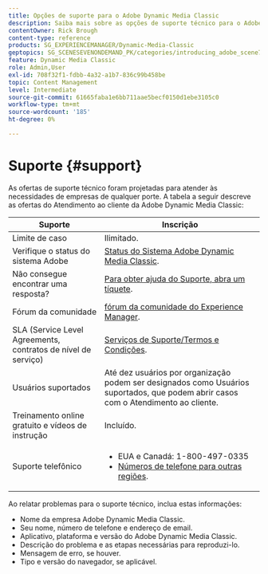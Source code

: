 ```yaml
---
title: Opções de suporte para o Adobe Dynamic Media Classic
description: Saiba mais sobre as opções de suporte técnico para o Adobe Dynamic Media Classic.
contentOwner: Rick Brough
content-type: reference
products: SG_EXPERIENCEMANAGER/Dynamic-Media-Classic
geptopics: SG_SCENESEVENONDEMAND_PK/categories/introducing_adobe_scene7
feature: Dynamic Media Classic
role: Admin,User
exl-id: 708f32f1-fdbb-4a32-a1b7-836c99b458be
topic: Content Management
level: Intermediate
source-git-commit: 61665faba1e6bb711aae5becf0150d1ebe3105c0
workflow-type: tm+mt
source-wordcount: '185'
ht-degree: 0%

---
```


# Suporte {#support}

As ofertas de suporte técnico foram projetadas para atender às necessidades de empresas de qualquer porte. A tabela a seguir descreve as ofertas do Atendimento ao cliente da Adobe Dynamic Media Classic:

| Suporte | Inscrição |
| --- | --- |
| Limite de caso | Ilimitado. |
| Verifique o status do sistema Adobe | [Status do Sistema Adobe Dynamic Media Classic](https://status.adobe.com/products/1175). |
| Não consegue encontrar uma resposta? | [Para obter ajuda do Suporte, abra um tíquete](https://experienceleague.adobe.com/pt-br?support-solution=General#support). |
| Fórum da comunidade | [fórum da comunidade do Experience Manager](https://experienceleaguecommunities.adobe.com/t5/adobe-experience-manager/ct-p/adobe-experience-manager-community?profile.language=pt). |
| SLA (Service Level Agreements, contratos de nível de serviço) | [Serviços de Suporte/Termos e Condições](https://helpx.adobe.com/br/support/programs/support-policies-terms-conditions.html). |
| Usuários suportados | Até dez usuários por organização podem ser designados como Usuários suportados, que podem abrir casos com o Atendimento ao cliente. |
| Treinamento online gratuito e vídeos de instrução | Incluído. |
| Suporte telefônico | <ul><li>EUA e Canadá: 1-800-497-0335 </li><li>[Números de telefone para outras regiões](https://experienceleague.adobe.com/pt-br?support-tab=home#support). </li></ul> |

<!-- |Create a support case| [https://helpx.adobe.com/br/enterprise/admin-guide.html/enterprise/using/support-for-experience-cloud.ug.html](https://helpx.adobe.com/br/enterprise/admin-guide.html/enterprise/using/support-for-experience-cloud.ug.html) | -->

Ao relatar problemas para o suporte técnico, inclua estas informações:

* Nome da empresa Adobe Dynamic Media Classic.
* Seu nome, número de telefone e endereço de email.
* Aplicativo, plataforma e versão do Adobe Dynamic Media Classic.
* Descrição do problema e as etapas necessárias para reproduzi-lo.
* Mensagem de erro, se houver.
* Tipo e versão do navegador, se aplicável.
